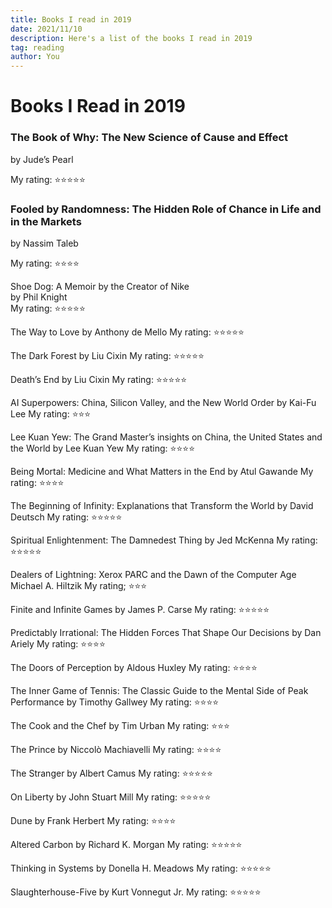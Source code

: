 ```yaml
---
title: Books I read in 2019
date: 2021/11/10
description: Here's a list of the books I read in 2019
tag: reading
author: You
---
```


# Books I Read in 2019

### The Book of Why: The New Science of Cause and Effect

by Jude’s Pearl

My rating: ⭐⭐⭐⭐⭐

### Fooled by Randomness: The Hidden Role of Chance in Life and in the Markets

by Nassim Taleb

My rating: ⭐⭐⭐⭐

<p>
  Shoe Dog: A Memoir by the Creator of Nike
  <br />
  by Phil Knight
  <br />
  My rating: ⭐⭐⭐⭐⭐
</p>

The Way to Love
by Anthony de Mello
My rating: ⭐⭐⭐⭐⭐

The Dark Forest
by Liu Cixin
My rating: ⭐⭐⭐⭐⭐

Death’s End
by Liu Cixin
My rating: ⭐⭐⭐⭐⭐

AI Superpowers: China, Silicon Valley, and the New World Order
by Kai-Fu Lee
My rating: ⭐⭐⭐

Lee Kuan Yew: The Grand Master’s insights on China, the United States and the World
by Lee Kuan Yew
My rating: ⭐⭐⭐⭐

Being Mortal: Medicine and What Matters in the End
by Atul Gawande
My rating: ⭐⭐⭐⭐

The Beginning of Infinity: Explanations that Transform the World
by David Deutsch
My rating: ⭐⭐⭐⭐⭐

Spiritual Enlightenment: The Damnedest Thing
by Jed McKenna
My rating: ⭐⭐⭐⭐⭐

Dealers of Lightning: Xerox PARC and the Dawn of the Computer Age
Michael A. Hiltzik
My rating; ⭐⭐⭐

Finite and Infinite Games
by James P. Carse
My rating: ⭐⭐⭐⭐⭐

Predictably Irrational: The Hidden Forces That Shape Our Decisions
by Dan Ariely
My rating: ⭐⭐⭐⭐

The Doors of Perception
by Aldous Huxley
My rating: ⭐⭐⭐⭐

The Inner Game of Tennis: The Classic Guide to the Mental Side of Peak Performance
by Timothy Gallwey
My rating: ⭐⭐⭐⭐

The Cook and the Chef
by Tim Urban
My rating: ⭐⭐⭐

The Prince
by Niccolò Machiavelli
My rating: ⭐⭐⭐⭐

The Stranger
by Albert Camus
My rating: ⭐⭐⭐⭐⭐

On Liberty
by John Stuart Mill
My rating: ⭐⭐⭐⭐⭐

Dune
by Frank Herbert
My rating: ⭐⭐⭐⭐

Altered Carbon
by Richard K. Morgan
My rating: ⭐⭐⭐⭐⭐

Thinking in Systems
by Donella H. Meadows
My rating: ⭐⭐⭐⭐⭐

Slaughterhouse-Five
by Kurt Vonnegut Jr.
My rating: ⭐⭐⭐⭐⭐
